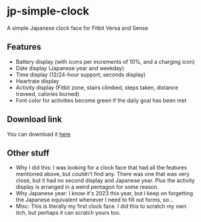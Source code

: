 # jp-simple-clock
A simple Japanese clock face for Fitbit Versa and Sense

## Features
- Battery display (with icons per increments of 10%, and a charging icon)
- Date display (Japanese year and weekday)
- Time display (12/24-hour support, seconds display)
- Heartrate display
- Activity display (Fitbit zone, stairs climbed, steps taken, distance traveed, calories burned)
- Font color for activities become green if the daily goal has been met

## Download link
You can download it [here](https://gallery.fitbit.com/ja-jp/details/421deffc-8d63-47a6-9ceb-54af6881b8de)

## Other stuff
- Why I did this: I was looking for a clock face that had all the features mentioned above, but couldn't find any. There was one that was very close, but it had no second display and Japanese year. Plus the activity display is arranged in a weird pentagon for some reason.
- Why Japanese year: I know it's 2023 this year, but I keep on forgetting the Japanese equivalent whenever I need to fill out forms, so...
- Misc: This is literally my first clock face. I did this to scratch my own itch, but perhaps it can scratch yours too.